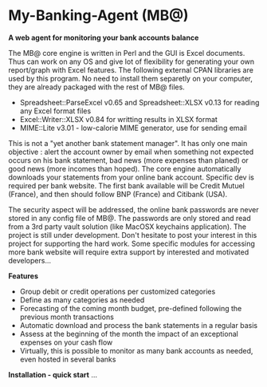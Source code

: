 # My-Banking-Agent (MB@)

<b>A web agent for monitoring your bank accounts balance</b>

The MB@ core engine is written in Perl and the GUI is Excel documents. Thus can work on any OS and give lot of flexibility for generating your own report/graph with Excel features.
The following external CPAN libraries are used by this program. No need to install them separetly on your computer, they are already packaged with the rest of MB@ files.
<ul>
<li>Spreadsheet::ParseExcel v0.65 and Spreadsheet::XLSX v0.13 for reading any Excel format files</li>
<li>Excel::Writer::XLSX v0.84 for writting results in XLSX format</lib>
<li>MIME::Lite v3.01 - low-calorie MIME generator, use for sending email</li>
</ul>

This is not a "yet another bank statement manager". It has only one main objective : alert the account owner by email when something not expected occurs on his bank statement, bad news (more expenses than planed) or good news (more incomes than hoped). 
The core engine automatically downloads your statements from your online bank account. Specific dev is required per bank website. The first bank available will be Credit Mutuel (France), and then should follow BNP (France) and Citibank (USA).
<P>
The security aspect will be addressed, the online bank passwords are never stored in any config file of MB@. The passwords are only stored and read from a 3rd party vault solution (like MacOSX keychains application).
The project is still under development. Don't hesitate to post your interest in this project for supporting the hard work.
Some specific modules for accessing more bank website will require extra support by interested and motivated developers...

<b>Features</b>
<ul>
<li>Group debit or credit operations per customized categories</li>
<li>Define as many categories as needed</li>
<li>Forecasting of the coming month budget, pre-defined following the previous month transactions</li>
<li>Automatic download and process the bank statements in a regular basis</li>
<li>Assess at the beginning of the month the impact of an exceptional expenses on your cash flow</li>
<li>Virtually, this is possible to monitor as many bank accounts as needed, even hosted in several banks</li>
</ul>

<b>Installation - quick start</b>
...
